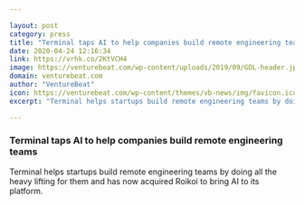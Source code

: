 ```yaml
---

layout: post
category: press
title: "Terminal taps AI to help companies build remote engineering teams"
date: 2020-04-24 12:16:34
link: https://vrhk.co/2KtVCH4
image: https://venturebeat.com/wp-content/uploads/2019/09/GDL-header.jpg?w=1200&strip=all
domain: venturebeat.com
author: "VentureBeat"
icon: https://venturebeat.com/wp-content/themes/vb-news/img/favicon.ico
excerpt: "Terminal helps startups build remote engineering teams by doing all the heavy lifting for them and has now acquired Roikoi to bring AI to its platform."

---
```


### Terminal taps AI to help companies build remote engineering teams

Terminal helps startups build remote engineering teams by doing all the heavy lifting for them and has now acquired Roikoi to bring AI to its platform.